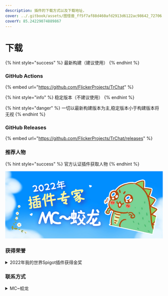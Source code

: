 ```yaml
---
description: 插件的下载方式以及下载地址，
cover: ../.gitbook/assets/图怪兽_ff5f7af88d460afd2913d6122ac98642_72706.png
coverY: 85.24229074889867
---
```


# 下载

{% hint style="success" %}
最新构建（建议使用）
{% endhint %}

### GitHub Actions

{% embed url="https://github.com/FlickerProjects/TrChat" %}

{% hint style="info" %}
稳定版本（不建议使用）
{% endhint %}

{% hint style="danger" %}
一切以最新构建版本为主,稳定版本小于构建版本将无视
{% endhint %}

### GitHub Releases

{% embed url="https://github.com/FlickerProjects/TrChat/releases" %}

### 推荐人物

{% hint style="success" %}
官方认证插件获取人物
{% endhint %}

![](../.gitbook/assets/图怪兽.png)

### 获得荣誉

<details>

<summary>2022年我的世界Spigot插件获得金奖</summary>

<img src="../.gitbook/assets/szpeHjS6dcVx3KE.png" alt="" data-size="original">

**下载证书** [**\[点击下载\]**](https://s2.loli.net/2022/04/14/szpeHjS6dcVx3KE.png)

</details>

### 联系方式

<details>

<summary>MC~蛟龙</summary>

腾讯QQ [\[立即联系\]](https://wpa.qq.com/msgrd?v=3\&uin=1610105206\&site=qq\&menu=yes)

</details>
